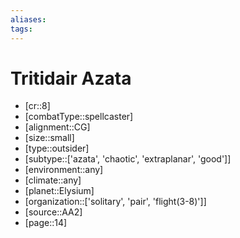 ```yaml
---
aliases: 
tags: 
---
```


# Tritidair Azata

- [cr::8]
- [combatType::spellcaster]
- [alignment::CG]
- [size::small]
- [type::outsider]
- [subtype::['azata', 'chaotic', 'extraplanar', 'good']]
- [environment::any]
- [climate::any]
- [planet::Elysium]
- [organization::['solitary', 'pair', 'flight(3-8)']]
- [source::AA2]
- [page::14]
